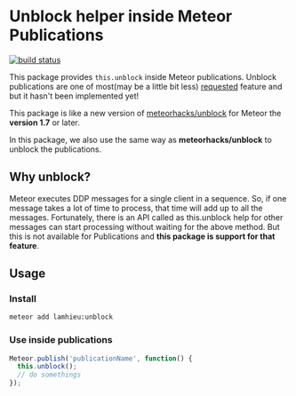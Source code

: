 # Unblock helper inside Meteor Publications

[![build status][travis-image]][github-url]

This package provides `this.unblock` inside Meteor publications. Unblock publications are one of most(may be a little bit less) [requested](https://github.com/meteor/meteor/issues/853) feature and but it hasn't been implemented yet!

This package is like a new version of [meteorhacks/unblock](https://github.com/meteorhacks/unblock) for Meteor the **version 1.7** or later.

In this package, we also use the same way as **meteorhacks/unblock** to unblock the publications.


## Why unblock?

Meteor executes DDP messages for a single client in a sequence. So, if one message takes a lot of time to process, that time will add up to all the messages. Fortunately, there is an API called as this.unblock help for other messages can start processing without waiting for the above method. But this is not available for Publications and **this package is support for that feature**.

## Usage

### Install

```bash
meteor add lamhieu:unblock
```

### Use inside publications

```javascript
Meteor.publish('publicationName', function() {
  this.unblock();
  // do somethings
});
```

[github-url]: https://github.com/lamhieu-vk/meteor-unblock
[travis-image]: https://travis-ci.com/lamhieu-vk/meteor-unblock.svg?branch=master
